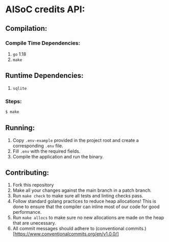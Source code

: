 # AISoC credits API:

## Compilation:

### Compile Time Dependencies:

1. `go` 1.18
1. `make`

## Runtime Dependencies:

1. `sqlite`

### Steps:

```bash
$ make
```

## Running:

1. Copy `.env-example` provided in the project root and create a corresponding `.env` file.
1. Fill `.env` with the required fields.
1. Compile the application and run the binary.

## Contributing:

1. Fork this repository
1. Make all your changes against the main branch in a patch branch.
1. Run `make check` to make sure all tests and linting checks pass.
1. Follow standard golang practices to reduce heap allocations! This is done to ensure that the compiler can inline most of our code for good performance.
1. Run `make allocs` to make sure no new allocations are made on the heap that are unecessary.
1. All commit messages should adhere to (conventional commits.)[https://www.conventionalcommits.org/en/v1.0.0/]
